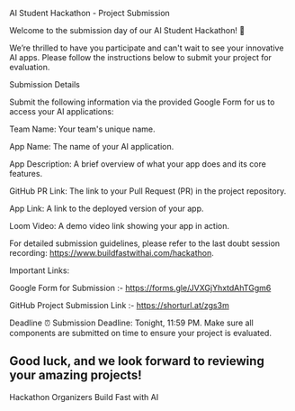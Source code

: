 AI Student Hackathon - Project Submission

Welcome to the submission day of our AI Student Hackathon! 🚀

We’re thrilled to have you participate and can't wait to see your innovative AI apps. Please follow the instructions below to submit your project for evaluation.

Submission Details

Submit the following information via the provided Google Form for us to access your AI applications:

Team Name: Your team's unique name.

App Name: The name of your AI application.

App Description: A brief overview of what your app does and its core features.

GitHub PR Link: The link to your Pull Request (PR) in the project repository.

App Link: A link to the deployed version of your app.

Loom Video: A demo video link showing your app in action.


For detailed submission guidelines, please refer to the last doubt session recording: https://www.buildfastwithai.com/hackathon.

Important Links:

Google Form for Submission :- https://forms.gle/JVXGjYhxtdAhTGgm6

GitHub Project Submission Link :- https://shorturl.at/zgs3m

Deadline
⏰ Submission Deadline: Tonight, 11:59 PM. Make sure all components are submitted on time to ensure your project is evaluated.

Good luck, and we look forward to reviewing your amazing projects!
---
Hackathon Organizers
Build Fast with AI
